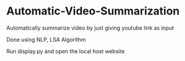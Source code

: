 # Automatic-Video-Summarization
Automatically summarize video by just giving youtube link as input

Done using NLP, LSA Algorithm

Run display.py and open the local host website
